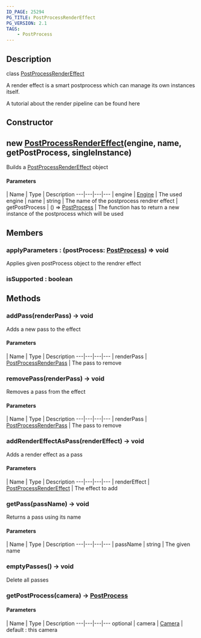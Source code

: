 ```yaml
---
ID_PAGE: 25294
PG_TITLE: PostProcessRenderEffect
PG_VERSION: 2.1
TAGS:
    - PostProcess
---
```

## Description

class [PostProcessRenderEffect](/classes/2.5/PostProcessRenderEffect)

A render effect is a smart postprocess which can manage its own instances itself.

A tutorial about the render pipeline can be found here

## Constructor

## new [PostProcessRenderEffect](/classes/2.5/PostProcessRenderEffect)(engine, name, getPostProcess, singleInstance)

Builds a [PostProcessRenderEffect](/classes/2.5/PostProcessRenderEffect) object

#### Parameters
 | Name | Type | Description
---|---|---|---
 | engine | [Engine](/classes/2.5/Engine) |     The used engine
 | name | string |     The name of the postprocess rendrer effect
 | getPostProcess | () =&gt; [PostProcess](/classes/2.5/PostProcess) |     The function has to return a new instance of the postprocess which will be used
## Members

### applyParameters : (postProcess: [PostProcess](/classes/2.5/PostProcess)) =&gt; void

Applies given postProcess object to the rendrer effect

### isSupported : boolean



## Methods

### addPass(renderPass) &rarr; void

Adds a new pass to the effect

#### Parameters
 | Name | Type | Description
---|---|---|---
 | renderPass | [PostProcessRenderPass](/classes/2.5/PostProcessRenderPass) |     The pass to remove

### removePass(renderPass) &rarr; void

Removes a pass from the effect

#### Parameters
 | Name | Type | Description
---|---|---|---
 | renderPass | [PostProcessRenderPass](/classes/2.5/PostProcessRenderPass) |     The pass to remove

### addRenderEffectAsPass(renderEffect) &rarr; void

Adds a render effect as a pass

#### Parameters
 | Name | Type | Description
---|---|---|---
 | renderEffect | [PostProcessRenderEffect](/classes/2.5/PostProcessRenderEffect) |     The effect to add

### getPass(passName) &rarr; void

Returns a pass using its name

#### Parameters
 | Name | Type | Description
---|---|---|---
 | passName | string |     The given name

### emptyPasses() &rarr; void

Delete all passes
### getPostProcess(camera) &rarr; [PostProcess](/classes/2.5/PostProcess)



#### Parameters
 | Name | Type | Description
---|---|---|---
optional | camera | [Camera](/classes/2.5/Camera) |     default : this camera

